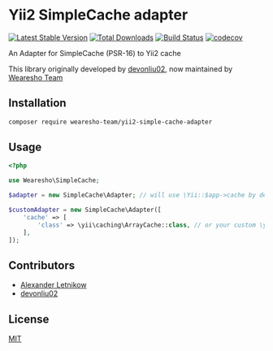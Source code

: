 # Yii2 SimpleCache adapter
[![Latest Stable Version](https://poser.pugx.org/wearesho-team/yii2-simple-cache-adapter/version)](https://packagist.org/packages/wearesho-team/yii2-simple-cache-adapter)
[![Total Downloads](https://poser.pugx.org/wearesho-team/yii2-simple-cache-adapter/downloads)](https://packagist.org/packages/wearesho-team/yii2-simple-cache-adapter)
[![Build Status](https://travis-ci.org/wearesho-team/yii2-simple-cache-adapter.svg?branch=master)](https://travis-ci.org/wearesho-team/yii2-simple-cache-adapter)
[![codecov](https://codecov.io/gh/wearesho-team/yii2-simple-cache-adapter/branch/master/graph/badge.svg)](https://codecov.io/gh/wearesho-team/yii2-simple-cache-adapter)

An Adapter for SimpleCache (PSR-16) to Yii2 cache

This library originally developed by [devonliu02](https://github.com/devonliu02),
now maintained by [Wearesho Team](https://wearesho.com)

## Installation

```bash
composer require wearesho-team/yii2-simple-cache-adapter
```

## Usage

```php
<?php

use Wearesho\SimpleCache;

$adapter = new SimpleCache\Adapter; // will use \Yii::$app->cache by default

$customAdapter = new SimpleCache\Adapter([
    'cache' => [
        'class' => \yii\caching\ArrayCache::class, // or your custom \yii\caching\CacheInterface implementation
    ],
]);

```

## Contributors
- [Alexander Letnikow](mailto:reclamme@gmail.com)
- [devonliu02](https://github.com/devonliu02)

## License
[MIT](./LICENSE.md)
